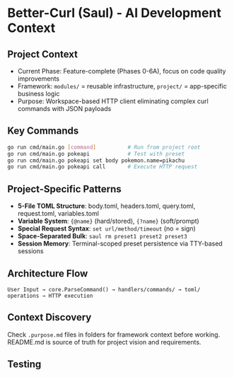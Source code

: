 # Better-Curl (Saul) - AI Development Context

## Project Context
- Current Phase: Feature-complete (Phases 0-6A), focus on code quality improvements
- Framework: `modules/` = reusable infrastructure, `project/` = app-specific business logic
- Purpose: Workspace-based HTTP client eliminating complex curl commands with JSON payloads

## Key Commands
```bash
go run cmd/main.go [command]          # Run from project root
go run cmd/main.go pokeapi            # Test with preset
go run cmd/main.go pokeapi set body pokemon.name=pikachu
go run cmd/main.go pokeapi call       # Execute HTTP request
```

## Project-Specific Patterns
- **5-File TOML Structure**: body.toml, headers.toml, query.toml, request.toml, variables.toml
- **Variable System**: `{@name}` (hard/stored), `{?name}` (soft/prompt)
- **Special Request Syntax**: `set url/method/timeout` (no = sign)
- **Space-Separated Bulk**: `saul rm preset1 preset2 preset3`
- **Session Memory**: Terminal-scoped preset persistence via TTY-based sessions

## Architecture Flow
```
User Input → core.ParseCommand() → handlers/commands/ → toml/ operations → HTTP execution
```

## Context Discovery
Check `.purpose.md` files in folders for framework context before working. README.md is source of truth for project vision and requirements.

## Testing